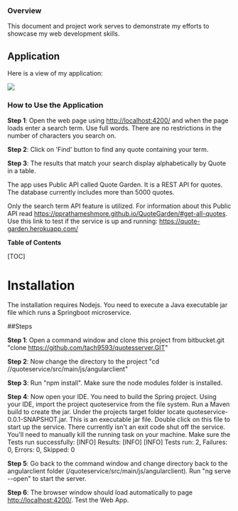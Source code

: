 ### Overview

This document and project work serves to demonstrate my efforts to showcase my web development skills.

## Application

Here is a view of my application:

![](https://bitbucket.org/tach9593/quoteservice/raw/6cafce3b07fb461cb798dc290c891402307467e6/GardenQuotesProject.png)

### How to Use the Application

**Step 1**: Open the web page using [http://localhost:4200/](http://localhost:4200/) and when the page loads enter a search term. Use full words. There are no restrictions in the number of characters you search on.

**Step 2**: Click on 'Find' button to find any quote containing your term.

**Step 3**: The results that match your search display alphabetically by Quote in a table.

The app uses Public API called Quote Garden.  It is a REST API for quotes. The database currently includes more than 5000 quotes.  

Only the search term API feature is utilized. For information about this Public API read https://pprathameshmore.github.io/QuoteGarden/#get-all-quotes.
Use this link to test if the service is up and running: https://quote-garden.herokuapp.com/

**Table of Contents**

[TOC]

# Installation

The installation requires Nodejs.  You need to execute a Java executable jar file which runs a Springboot microservice.

##Steps

**Step 1**: Open a command window and clone this project from bitbucket.git "clone https://github.com/tach9593/quotesserver.GIT"

**Step 2**: Now change the directory to the project "cd /<project path>/quoteservice/src/main/js/angularclient"

**Step 3**: Run "npm install".  Make sure the node modules folder is installed. 

**Step 4**: Now open your IDE.  You need to build the Spring project. Using your IDE, import the project quoteservice from the file system. Run a Maven build to create the jar.   Under the projects target folder locate quoteservice-0.0.1-SNAPSHOT.jar.  This is an executable jar file. Double click on this file to start up the service. There currently isn't an exit code shut off the service. You'll need to manually kill the running task on your machine.
Make sure the Tests run successfully:
[INFO] Results:
[INFO] 
[INFO] Tests run: 2, Failures: 0, Errors: 0, Skipped: 0


**Step 5**: Go back to the command window and change directory back to the angularclient folder (/quoteservice/src/main/js/angularclient).  Run "ng serve --open" to start the server. 

**Step 6**: The browser window should load automatically to page [http://localhost:4200/](http://localhost:4200/). Test the Web App.
